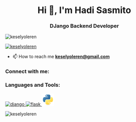 
<h1 align="center">Hi 👋, I'm Hadi Sasmito</h1>
<h3 align="center">DJango Backend Developer</h3>

<p align="left"> <img src="https://komarev.com/ghpvc/?username=keselyoleren&label=Profile%20views&color=0e75b6&style=flat" alt="keselyoleren" /> </p>

<p align="left"> <a href="https://github.com/ryo-ma/github-profile-trophy"><img src="https://github-profile-trophy.vercel.app/?username=keselyoleren" alt="keselyoleren" /></a> </p>

- 📫 How to reach me **keselyoleren@gmail.com**

<h3 align="left">Connect with me:</h3>
<p align="left">
</p>

<h3 align="left">Languages and Tools:</h3>
<p align="left"> <a href="https://www.djangoproject.com/" target="_blank" rel="noreferrer"> <img src="https://cdn.worldvectorlogo.com/logos/django.svg" alt="django" width="40" height="40"/> </a> <a href="https://flask.palletsprojects.com/" target="_blank" rel="noreferrer"> <img src="https://www.vectorlogo.zone/logos/pocoo_flask/pocoo_flask-icon.svg" alt="flask" width="40" height="40"/> </a> <a href="https://www.python.org" target="_blank" rel="noreferrer"> <img src="https://raw.githubusercontent.com/devicons/devicon/master/icons/python/python-original.svg" alt="python" width="40" height="40"/> </a> </p>

<p><img align="left" src="https://github-readme-stats.vercel.app/api/top-langs?username=keselyoleren&show_icons=true&locale=en&layout=compact" alt="keselyoleren" /></p>



